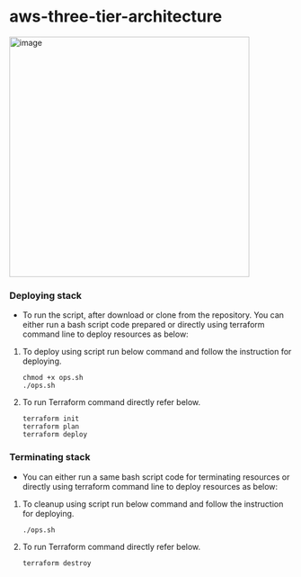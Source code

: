 # aws-three-tier-architecture

<img width="427" alt="image" src="https://user-images.githubusercontent.com/108646116/219337830-8d616f22-a350-4084-a539-03317806acfb.png">

### Deploying stack
-	To run the script, after download or clone from the repository. You can either run a bash script code prepared or directly using terraform command line to deploy resources as below:

1. To deploy using script run below command and follow the instruction for deploying.
    ```
    chmod +x ops.sh
    ./ops.sh
    ```

2. To run Terraform command directly refer below.
    ```
    terraform init	
    terraform plan
    terraform deploy 
    ```
    
### Terminating stack
-	You can either run a same bash script code for terminating resources or directly using terraform command line to deploy resources as below:

1. To cleanup using script run below command and follow the instruction for deploying.
    ```
    ./ops.sh
    ```

2. To run Terraform command directly refer below.
    ```
    terraform destroy
    ```

